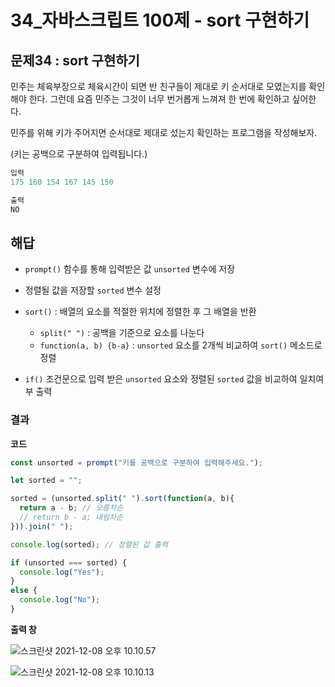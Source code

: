 # 34_자바스크립트 100제 - sort 구현하기

## 문제34 : sort 구현하기

민주는 체육부장으로 체육시간이 되면 반 친구들이 제대로 키 순서대로 모였는지를 확인해야 한다. 그런데 요즘 민주는 그것이 너무 번거롭게 느껴져 한 번에 확인하고 싶어한다.

민주를 위해 키가 주어지면 순서대로 제대로 섰는지 확인하는 프로그램을 작성해보자.

(키는 공백으로 구분하여 입력됩니다.)

```js
입력
175 160 154 167 145 150
```



```js
출력
NO
```



















## 해답

* `prompt()` 함수를 통해 입력받은 값 `unsorted` 변수에 저장

* 정렬될 값을 저장할 `sorted` 변수 설정

* `sort()` : 배열의 요소를 적절한 위치에 정렬한 후 그 배열을 반환

  * `split(" ")` : 공백을 기준으로 요소를 나눈다
  * `function(a, b) {b-a}` : `unsorted` 요소를 2개씩 비교하여 `sort()` 메소드로 정렬

* `if()` 조건문으로 입력 받은 `unsorted` 요소와  정렬된 `sorted` 값을 비교하여 일치여부 출력

  



### 결과

**코드**

```js
const unsorted = prompt("키를 공백으로 구분하여 입력해주세요.");

let sorted = "";

sorted = (unsorted.split(" ").sort(function(a, b){
  return a - b; // 오름차순
  // return b - a; 내림차순
})).join(" ");

console.log(sorted); // 정렬된 값 출력

if (unsorted === sorted) {
  console.log("Yes");
}
else {
  console.log("No");
}

```







**출력 창** 

![스크린샷 2021-12-08 오후 10.10.57](../../md-images/%E1%84%89%E1%85%B3%E1%84%8F%E1%85%B3%E1%84%85%E1%85%B5%E1%86%AB%E1%84%89%E1%85%A3%E1%86%BA%202021-12-08%20%E1%84%8B%E1%85%A9%E1%84%92%E1%85%AE%2010.10.57.png)





![스크린샷 2021-12-08 오후 10.10.13](../../md-images/%E1%84%89%E1%85%B3%E1%84%8F%E1%85%B3%E1%84%85%E1%85%B5%E1%86%AB%E1%84%89%E1%85%A3%E1%86%BA%202021-12-08%20%E1%84%8B%E1%85%A9%E1%84%92%E1%85%AE%2010.10.13.png)